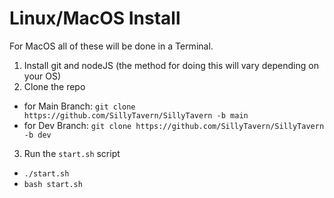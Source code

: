 # Linux/MacOS Install

For MacOS all of these will be done in a Terminal.

1. Install git and nodeJS (the method for doing this will vary depending on your OS)
2. Clone the repo

- for Main Branch: `git clone https://github.com/SillyTavern/SillyTavern -b main`
- for Dev Branch: `git clone https://github.com/SillyTavern/SillyTavern -b dev`

3. Run the `start.sh` script

- `./start.sh`
- `bash start.sh`
